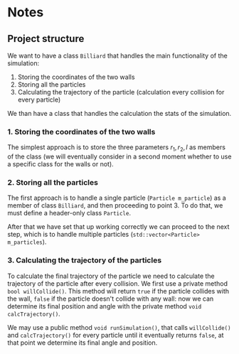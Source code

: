 # Notes

## Project structure

We want to have a class `Billiard` that handles the main functionality of the simulation:
1. Storing the coordinates of the two walls
2. Storing all the particles
3. Calculating the trajectory of the particle (calculation every collision for every particle)

We than have a class that handles the calculation the stats of the simulation.

### 1. Storing the coordinates of the two walls

The simplest approach is to store the three parameters $r_1, r_2, l$ as members of the class (we will eventually consider in a second moment whether to use a specific class for the walls or not).


### 2. Storing all the particles

The first approach is to handle a single particle (`Particle m_particle`) as a member of class `Billiard`, and then proceeding to point 3. To do that, we must define a header-only class `Particle`. 

After that we have set that up working correctly we can proceed to the next step, which is to handle multiple particles (`std::vector<Particle> m_particles`).


### 3. Calculating the trajectory of the particles 

To calculate the final trajectory of the particle we need to calculate the trajectory of the particle after every collision. We first use a private method `bool willCollide()`. This method will return `true` if the particle collides with the wall, `false` if the particle doesn't collide with any wall: now we can determine its final position and angle with the private method `void calcTrajectory()`.

We may use a public method `void runSimulation()`, that calls `willCollide()` and `calcTrajectory()` for every particle until it eventually returns `false`, at that point we determine its final angle and position.
